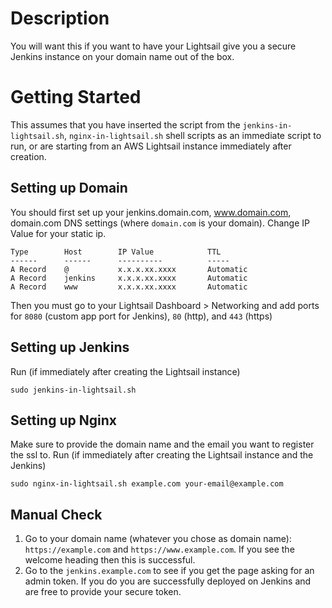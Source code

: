 # Description
You will want this if you want to have your Lightsail give you a secure Jenkins instance on your domain name out of the box.

# Getting Started

This assumes that you have inserted the script from the `jenkins-in-lightsail.sh`, `nginx-in-lightsail.sh` shell scripts as an immediate script to run, or are starting from an AWS Lightsail instance immediately after creation.

## Setting up Domain
You should first set up your jenkins.domain.com, www.domain.com, domain.com DNS settings (where `domain.com` is your domain). Change IP Value for your static ip.
```
Type	    Host        IP Value            TTL
------      ------      ----------          -----
A Record	@           x.x.x.xx.xxxx       Automatic
A Record	jenkins     x.x.x.xx.xxxx       Automatic
A Record	www         x.x.x.xx.xxxx       Automatic
```

Then you must go to your Lightsail Dashboard > Networking and add ports for `8080` (custom app port for Jenkins), `80` (http), and `443` (https)


## Setting up Jenkins


Run (if immediately after creating the Lightsail instance)
```
sudo jenkins-in-lightsail.sh
```

## Setting up Nginx

Make sure to provide the domain name and the email you want to register the ssl to.
Run (if immediately after creating the Lightsail instance and the Jenkins)
```
sudo nginx-in-lightsail.sh example.com your-email@example.com
```

## Manual Check
1. Go to your domain name (whatever you chose as domain name): `https://example.com` and `https://www.example.com`. If you see the welcome heading then this is successful.
2. Go to the `jenkins.example.com` to see if you get the page asking for an admin token. If you do you are successfully deployed on Jenkins and are free to provide your secure token.